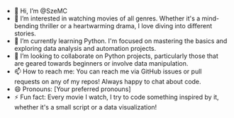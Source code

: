- 👋 Hi, I’m @SzeMC
- 👀 I’m interested in watching movies of all genres. Whether it's a mind-bending thriller or a heartwarming drama, I love diving into different stories.
- 🌱 I’m currently learning Python. I'm focused on mastering the basics and exploring data analysis and automation projects.
- 💞️ I’m looking to collaborate on Python projects, particularly those that are geared towards beginners or involve data manipulation.
- 📫 How to reach me: You can reach me via GitHub issues or pull requests on any of my repos! Always happy to chat about code.
- 😄 Pronouns: [Your preferred pronouns]
- ⚡ Fun fact: Every movie I watch, I try to code something inspired by it, whether it's a small script or a data visualization!

<!---
SzeMC/SzeMC is a ✨ special ✨ repository because its `README.md` (this file) appears on your GitHub profile.
You can click the Preview link to take a look at your changes.
--->
